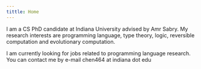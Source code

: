 ```yaml
---
tittle: Home
---
```


I am a CS PhD candidate at Indiana University advised by Amr Sabry. My research interests are programming language, type theory, logic, reversible computation and evolutionary computation.

I am currently looking for jobs related to programming language research. You can contact me by e-mail chen464 at indiana dot edu
